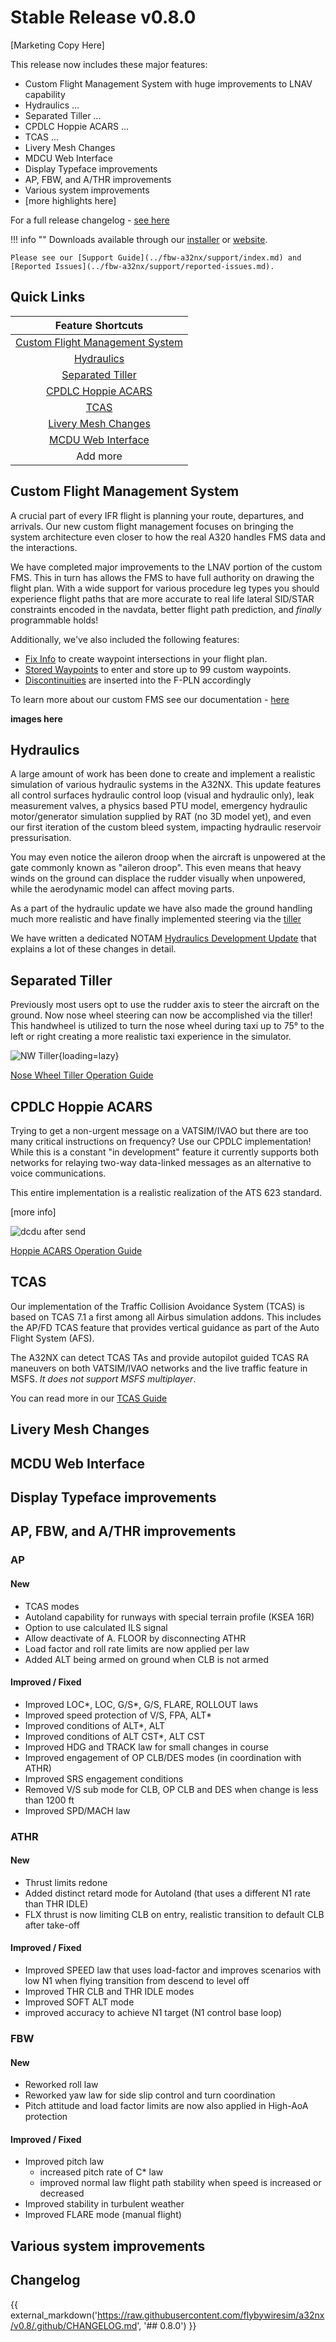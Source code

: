 # Stable Release v0.8.0

<link rel="stylesheet" href="../../stylesheets/toc-tables.css">

[Marketing Copy Here]

This release now includes these major features:

- Custom Flight Management System with huge improvements to LNAV capability
- Hydraulics ...
- Separated Tiller ...
- CPDLC Hoppie ACARS ...
- TCAS ...
- Livery Mesh Changes
- MDCU Web Interface
- Display Typeface improvements
- AP, FBW, and A/THR improvements
- Various system improvements
- [more highlights here]

For a full release changelog - [see here](#changelog)

!!! info ""
    Downloads available through our [installer](../fbw-a32nx/installation.md) or [website](https://flybywiresim.com/a32nx/#download).

    Please see our [Support Guide](../fbw-a32nx/support/index.md) and [Reported Issues](../fbw-a32nx/support/reported-issues.md).

## Quick Links

|                          Feature Shortcuts                          |
|:-------------------------------------------------------------------:|
| [Custom Flight Management System](#custom-flight-management-system) |
|                      [Hydraulics](#hydraulics)                      |
|                [Separated Tiller](#separated-tiller)                |
|              [CPDLC Hoppie ACARS](#cpdlc-hoppie-acars)              |
|                            [TCAS](#tcas)                            |
|             [Livery Mesh Changes](#livery-mesh-changes)             |
|              [MCDU Web Interface](#mcdu-web-interface)              |
|                              Add more                               |



## Custom Flight Management System

A crucial part of every IFR flight is planning your route, departures, and arrivals. Our new custom flight management focuses on bringing the system architecture even closer to 
how the real A320 handles FMS data and the interactions.

We have completed major improvements to the LNAV portion of the custom FMS. This in turn has allows the FMS to have full authority on drawing the flight plan. With a wide 
support for various procedure leg types you should experience flight paths that are more accurate to real life lateral SID/STAR constraints encoded in the navdata, better 
flight path prediction, and *finally* programmable holds!

Additionally, we've also included the following features:

- [Fix Info](#) to create waypoint intersections in your flight plan.
- [Stored Waypoints](#) to enter and store up to 99 custom waypoints.
- [Discontinuities](#) are inserted into the F-PLN accordingly

To learn more about our custom FMS see our documentation - [here](../fbw-a32nx/feature-guides/cFMS.md)

**images here**

## Hydraulics

A large amount of work has been done to create and implement a realistic simulation of various hydraulic systems in the A32NX. This update features all control surfaces hydraulic control loop (visual and hydraulic only), leak measurement valves, a physics based PTU model, emergency hydraulic motor/generator simulation supplied by RAT (no 3D model yet), and even our first iteration of the custom bleed system, impacting hydraulic reservoir pressurisation. 

You may even notice the aileron droop when the aircraft is unpowered at the gate commonly known as "aileron droop". This even means that heavy winds on the ground can displace the rudder visually when unpowered, while the aerodynamic model can affect moving parts.

As a part of the hydraulic update we have also made the ground handling much more realistic and have finally implemented steering via the [tiller](#separated-tiller)

We have written a dedicated NOTAM [Hydraulics Development Update](https://flybywiresim.com/notams/hydraulics-update-2022/) that explains a lot of these changes in detail.

## Separated Tiller

Previously most users opt to use the rudder axis to steer the aircraft on the ground. Now nose wheel steering can now be accomplished via the tiller! This handwheel is utilized to 
turn the nose wheel during taxi up to 75° to the left or right creating a more realistic taxi experience in the simulator.

![NW Tiller](../fbw-a32nx/assets/nw-tiller/side-console-handwheel.png){loading=lazy}

[Nose Wheel Tiller Operation Guide](../fbw-a32nx/feature-guides/nw-tiller.md)

## CPDLC Hoppie ACARS

Trying to get a non-urgent message on a VATSIM/IVAO but there are too many critical instructions on frequency? Use our CPDLC implementation! While this is a constant "in 
development" feature it currently supports both networks for relaying two-way data-linked messages as an alternative to voice communications. 

This entire implementation is a realistic realization of the ATS 623 standard.

[more info]

![dcdu after send](../fbw-a32nx/assets/feature-guides/hoppie/dcdu-dcl-after-send.png)

[Hoppie ACARS Operation Guide](../fbw-a32nx/feature-guides/hoppie.md)

## TCAS

Our implementation of the Traffic Collision Avoidance System (TCAS) is based on TCAS 7.1 a first among all Airbus simulation addons. This includes the AP/FD TCAS feature that 
provides vertical guidance as part of the Auto Flight System (AFS).

The A32NX can detect TCAS TAs and provide autopilot guided TCAS RA maneuvers on both VATSIM/IVAO networks and the live traffic feature in MSFS. *It does not support MSFS 
multiplayer*.

You can read more in our [TCAS Guide](../pilots-corner/advanced-guides/flight-guidance/tcas.md)

## Livery Mesh Changes

## MCDU Web Interface

## Display Typeface improvements

## AP, FBW, and A/THR improvements

### AP

#### New
- TCAS modes
- Autoland capability for runways with special terrain profile (KSEA 16R)
- Option to use calculated ILS signal
- Allow deactivate of A. FLOOR by disconnecting ATHR
- Load factor and roll rate limits are now applied per law
- Added ALT being armed on ground when CLB is not armed

#### Improved / Fixed
- Improved LOC*, LOC, G/S*, G/S, FLARE, ROLLOUT laws
- Improved speed protection of V/S, FPA, ALT*
- Improved conditions of ALT*, ALT
- Improved conditions of ALT CST*, ALT CST
- Improved HDG and TRACK law for small changes in course
- Improved engagement of OP CLB/DES modes (in coordination with ATHR)
- Improved SRS engagement conditions
- Removed V/S sub mode for CLB, OP CLB and DES when change is less than 1200 ft
- Improved SPD/MACH law

### ATHR

#### New
- Thrust limits redone
- Added distinct retard mode for Autoland (that uses a different N1 rate than THR IDLE)
- FLX thrust is now limiting CLB on entry, realistic transition to default CLB after take-off

#### Improved / Fixed
- Improved SPEED law that uses load-factor and improves scenarios with low N1 when flying transition from descend to level off
- Improved THR CLB and THR IDLE modes
- Improved SOFT ALT mode
- improved accuracy to achieve N1 target (N1 control base loop)

### FBW

#### New
- Reworked roll law
- Reworked yaw law for side slip control and turn coordination
- Pitch attitude and load factor limits are now also applied in High-AoA protection

#### Improved / Fixed
- Improved pitch law
  - increased pitch rate of C* law
  - improved normal law flight path stability when speed is increased or decreased
- Improved stability in turbulent weather
- Improved FLARE mode (manual flight)

## Various system improvements

## Changelog

{{ external_markdown('https://raw.githubusercontent.com/flybywiresim/a32nx/v0.8/.github/CHANGELOG.md', '## 0.8.0') }}
